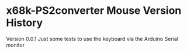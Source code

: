 # x68k-PS2converter Mouse Version History
Version 0.0.1
Just some tests to use the keyboard via the Arduino Serial monitor
